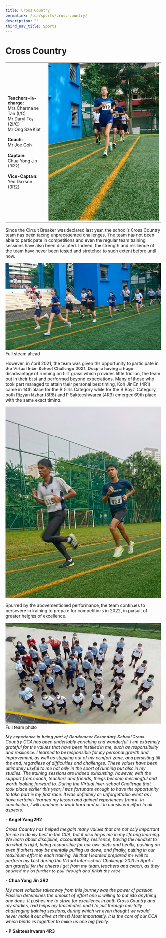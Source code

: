 ```yaml
---
title: Cross Country
permalink: /cca/sports/cross-country/
description: ""
third_nav_title: Sports
---
```

# Cross Country
 
 
 

|  | | 
| -------- | -------- | 
| **Teachers-in-charge:** <br>Mrs Charmaine Tan (I/C) <br>Mr Daryl Toy (2I/C) <br>Mr Ong Sze Kiat<br><br>**Coach:** <br>Mr Joe Goh<br><br>**Captain:** <br>Chua Yong Jin (3R2)<br><br>**Vice-Captain:** <br>Yeo Daxson (3R2)  | ![Training in school](/images/Cca/cca-cross-i-Training-in-school-716x1024.jpg)     | 


Since the Circuit Breaker was declared last year, the school’s Cross Country team has been facing unprecedented challenges. The team has not been able to participate in competitions and even the regular team training sessions have also been disrupted.  Indeed, the strength and resilience of the team have never been tested and stretched to such extent before until now.

![Full steam ahead](/images/Cca/cca-cross-i-Full-steam-ahead-768x432.jpg)
Full steam ahead

However, in April 2021, the team was given the opportunity to participate in the Virtual Inter-School Challenge 2021.  Despite having a huge disadvantage of running on turf grass which provides little friction, the team put in their best and performed beyond expectations. Many of those who took part managed to attain their personal best timing, Koh Jin En (4R1) came in 14th  place for the B Girls Category while for the B Boys’ Category, both Rizyan Idzhar (3R8) and P Sakteeshwaren (4R3) emerged 69th place with the same exact timing.

![Pushing ahead](/images/Cca/cca-cross-i-Pushing-ahead-768x944.jpg)

Spurred by the abovementioned performance, the team continues to persevere in training to prepare for competitions in 2022, in pursuit of greater heights of excellence.

![Full team photo](/images/Cca/cca-cross-i-Full-team-photo-768x499.jpg)
Full team photo

*My experience in being part of Bendemeer Secondary School Cross Country CCA has been undeniably enriching and wonderful. I am extremely grateful for the values that have been instilled in me, such as responsibility and resilience. I learned to be responsible for my personal growth and improvement, as well as stepping out of my comfort zone, and persisting till the end, regardless of difficulties and challenges. These values have been ultimately useful to me not only in the sport of running but also in my studies. The training sessions are indeed exhausting, however, with the support from coach, teachers and friends, things become meaningful and worth looking forward to. During the Virtual Inter-school Challenge that took place earlier this year, I was fortunate enough to have the opportunity to take part in my first race. It was definitely an unforgettable event as I have certainly learned my lesson and gained experiences from it. In conclusion, I will continue to work hard and put in consistent effort in all aspects.*

**- Angel Yang 2R2**


*Cross Country has helped me gain many values that are not only important for me to do my best in the CCA, but it also helps me in my lifelong learning. We learn about discipline, accountability, resilience, having the mindset to do what is right, being responsible for our own diets and health, pushing on even if others may be mentally pulling us down, and finally, putting in our maximum effort in each training. All that I learned prepared me well to perform my best during the Virtual Inter-school Challenge 2021 in April. I am grateful for the cheers I got from my team, teachers and coach, as they spurred me on further to pull through and finish the race.*

**- Chua Yong Jin 3R2**


*My most valuable takeaway from this journey was the power of passion. Passion determines the amount of effort one is willing to put into anything one does. It pushes me to strive for excellence in both Cross Country and my studies, and helps my teammates and I to pull through mentally challenging training sessions, during which we even thought we would never make it out alive at times!  Most importantly, it is the core of our CCA which binds us together to make us one big family.*

**- P Sakteeshwaran 4R3**